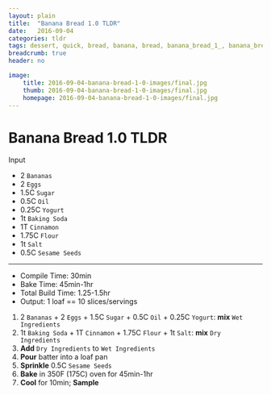 ```yaml
---
layout: plain
title:  "Banana Bread 1.0 TLDR"
date:   2016-09-04
categories: tldr
tags: dessert, quick, bread, banana, bread, banana_bread_1_, banana_bread_1_0, success
breadcrumb: true
header: no

image:
    title: 2016-09-04-banana-bread-1-0-images/final.jpg
    thumb: 2016-09-04-banana-bread-1-0-images/final.jpg
    homepage: 2016-09-04-banana-bread-1-0-images/final.jpg
---
```


Banana Bread 1.0 TLDR
====================

Input

* 2 `Bananas`
* 2 `Eggs`
* 1.5C `Sugar`
* 0.5C `Oil`
* 0.25C `Yogurt`
* 1t `Baking Soda`
* 1T `Cinnamon`
* 1.75C `Flour`
* 1t `Salt`
* 0.5C `Sesame Seeds`

---

* Compile Time: 30min
* Bake Time: 45min-1hr
* Total Build Time: 1.25-1.5hr
* Output: 1 loaf == 10 slices/servings

1. 2 `Bananas` + 2 `Eggs` + 1.5C `Sugar` + 0.5C `Oil` + 0.25C `Yogurt`: **mix** `Wet Ingredients`
2. 1t `Baking Soda` + 1T `Cinnamon` + 1.75C `Flour` + 1t `Salt`: **mix** `Dry Ingredients`
3. **Add** `Dry Ingredients` to `Wet Ingredients`
4. **Pour** batter into a loaf pan
5. **Sprinkle** 0.5C `Sesame Seeds`
6. **Bake** in 350F (175C) oven for 45min-1hr
7. **Cool** for 10min; **Sample**
